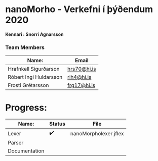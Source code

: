 # nanoMorho - Verkefni í þýðendum 2020
#### Kennari : Snorri Agnarsson    
 ### Team Members
 | Name:  | Email  | 
 |---|---|
 Hrafnkell Sigurðarson  | <hrs70@hi.is>
 Róbert Ingi Huldarsson | <rih4@hi.is>
 Frosti Grétarsson      | <frg17@hi.is>

# Progress: 
 | Name:  | Status  |  File
 |---|---|---|
 Lexer           | :heavy_check_mark: | nanoMorpholexer.jflex 
 Parser          |                    | 
 Documentation   |                    |


